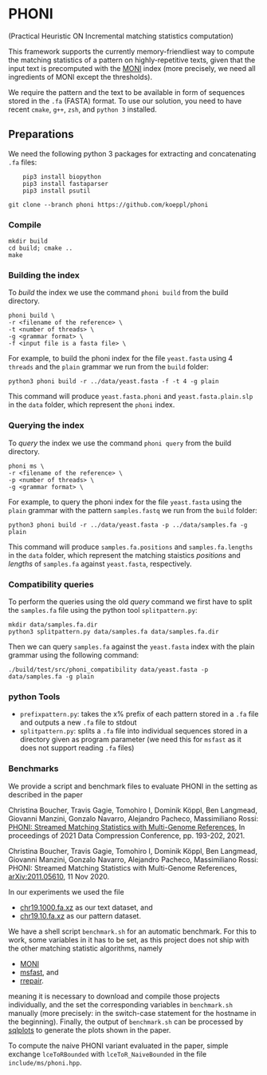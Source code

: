 # PHONI 
(Practical Heuristic ON Incremental matching statistics computation)

This framework supports the currently memory-friendliest way to compute the matching statistics of a pattern on highly-repetitive texts,
given that the input text is precomputed with the [MONI](https://github.com/maxrossi91/moni) index 
(more precisely, we need all ingredients of MONI except the thresholds).

We require the pattern and the text to be available in form of sequences stored in the `.fa` (FASTA) format.
To use our solution, you need to have recent `cmake`, `g++`, `zsh`, and `python 3` installed.

## Preparations

We need the following python 3 packages for extracting and concatenating `.fa` files:
```console
	pip3 install biopython
	pip3 install fastaparser
	pip3 install psutil
```


```console
git clone --branch phoni https://github.com/koeppl/phoni
```

### Compile

```console
mkdir build
cd build; cmake ..
make
```

### Building the index

To *build* the index we use the command `phoni build` from the build directory.

``` console
phoni build \
-r <filename of the reference> \
-t <number of threads> \
-g <grammar format> \
-f <input file is a fasta file> \
```
For example, to build the phoni index for the file `yeast.fasta` using 4 `threads` and the `plain` grammar we run from the `build` folder:
``` conole
python3 phoni build -r ../data/yeast.fasta -f -t 4 -g plain
```

This command will produce `yeast.fasta.phoni` and `yeast.fasta.plain.slp` in the `data` folder, which represent the `phoni` index.

### Querying the index

To *query* the index we use the command `phoni query` from the build directory.

``` console
phoni ms \
-r <filename of the reference> \
-p <number of threads> \
-g <grammar format> \
```
For example, to query the phoni index for the file `yeast.fasta` using the `plain` grammar with the pattern `samples.fastq` we run from the `build` folder:
``` conole
python3 phoni build -r ../data/yeast.fasta -p ../data/samples.fa -g plain
```

This command will produce `samples.fa.positions` and `samples.fa.lengths` in the `data` folder, which represent the matching staistics *positions* and *lengths* of `samples.fa` against `yeast.fasta`, respectively.

### Compatibility queries

To perform the queries using the old *query* command we first have to split the `samples.fa` file using the python tool `splitpattern.py`:

```console
mkdir data/samples.fa.dir
python3 splitpattern.py data/samples.fa data/samples.fa.dir
```

Then we can query `samples.fa` against the `yeast.fasta` index with the plain grammar using the following command:

```console
./build/test/src/phoni_compatibility data/yeast.fasta -p data/samples.fa -g plain
```

<!-- ### Run

After building, the `build` directory should contain several python scripts for building the index data structures:

 - `moni` for building all MONI data structures 
 - `no_thresholds` : `moni` except computing the thresholds
 - `thresholds`: compute only the thresholds

The syntax of all these scripts is the same as described in [MONI](https://github.com/maxrossi91/moni).
All these scripts create auxiliary files of a given text `text.fa` whose filenames consists of an additional file extension of `text.fa`.

Finally, to run `phoni`, we first build the RLBWT and its auxiliary data structures with `./test/src/build_phoni -f text.fa`.
Then we can run `./test/src/phoni -f text.fa -p pattern.fa` to compute the matching statistics of `pattern.fa` within the text `text.fa`. -->

### python Tools

 - `prefixpattern.py`: takes the x% prefix of each pattern stored in a `.fa` file and outputs a new `.fa` file to stdout
 - `splitpattern.py`: splits a `.fa` file into individual sequences stored in a directory given as program parameter (we need this for `msfast` as it does not support reading `.fa` files)

### Benchmarks

We provide a script and benchmark files to evaluate PHONI in the setting as described in the paper

Christina Boucher, Travis Gagie, Tomohiro I, Dominik Köppl, Ben Langmead, Giovanni Manzini, Gonzalo Navarro, Alejandro Pacheco, Massimiliano Rossi: [PHONI: Streamed Matching Statistics with Multi-Genome References](https://doi.org/10.1109/DCC50243.2021.00027), In proceedings of 2021 Data Compression Conference, pp. 193-202, 2021. 

Christina Boucher, Travis Gagie, Tomohiro I, Dominik Köppl, Ben Langmead, Giovanni Manzini, Gonzalo Navarro, Alejandro Pacheco, Massimiliano Rossi: PHONI: Streamed Matching Statistics with Multi-Genome References, [arXiv:2011.05610](https://arxiv.org/abs/2011.05610), 11 Nov 2020.

In our experiments we used the file

 - [chr19.1000.fa.xz](http://dolomit.cs.tu-dortmund.de/tudocomp/chr19.1000.fa.xz) as our text dataset, and
 - [chr19.10.fa.xz](http://dolomit.cs.tu-dortmund.de/tudocomp/chr19.10.fa.xz) as our pattern dataset.

We have a shell script `benchmark.sh` for an automatic benchmark.
For this to work, some variables in it has to be set, as this project does not ship with the other matching statistic algorithms, namely

 - [MONI](https://github.com/maxrossi91/moni)
 - [msfast](https://github.com/odenas/indexed_ms), and
 - [rrepair](https://github.com/apachecom/rrepair).

meaning it is necessary to download and compile those projects individually, and the set the corresponding variables in `benchmark.sh` manually
(more precisely: in the switch-case statement for the hostname in the beginning).
Finally, the output of `benchmark.sh` can be processed by [sqlplots](https://github.com/koeppl/sqlplot) to generate the plots shown in the paper.

To compute the naive PHONI variant evaluated in the paper, simple exchange `lceToRBounded` with `lceToR_NaiveBounded` in the file `include/ms/phoni.hpp`.
